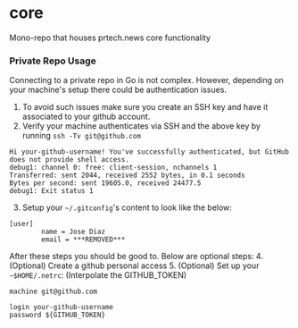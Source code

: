 core
=====

Mono-repo that houses prtech.news core functionality


### Private Repo Usage

Connecting to a private repo in Go is not complex. However, depending on your machine's setup there could be authentication issues.

1. To avoid such issues make sure you create an SSH key and have it associated to your github account. 
2. Verify your machine authenticates via SSH and the above key by running `ssh -Tv git@github.com`
```shell
Hi your-github-username! You've successfully authenticated, but GitHub does not provide shell access.
debug1: channel 0: free: client-session, nchannels 1
Transferred: sent 2044, received 2552 bytes, in 0.1 seconds
Bytes per second: sent 19605.0, received 24477.5
debug1: Exit status 1
```
3. Setup your `~/.gitconfig`'s content to look like the below:
```shell
[user]
        name = Jose Diaz
        email = ***REMOVED***
```
After these steps you should be good to. Below are optional steps:
4. (Optional) Create a github personal access
5. (Optional) Set up your `~$HOME/.netrc`: (Interpolate the GITHUB_TOKEN)
```shell
machine git@github.com

login your-github-username
password ${GITHUB_TOKEN}
```